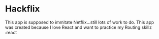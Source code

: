 <h1>Hackflix</h1>

This app is supposed to immitate Netflix...still lots of work to do. This app was created because I love React and want to practice my Routing skillz :react
